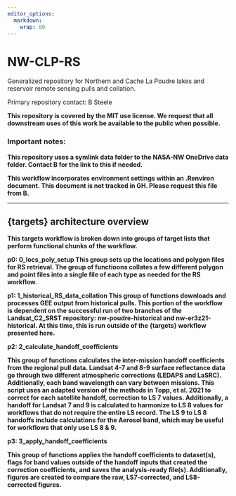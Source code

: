 ```yaml
---
editor_options: 
  markdown: 
    wrap: 80
---
```


# NW-CLP-RS

Generalized repository for Northern and Cache La Poudre lakes and reservoir
remote sensing pulls and collation.

Primary repository contact: B Steele <b dot steele at colostate dot edu>

This repository is covered by the MIT use license. We request that all
downstream uses of this work be available to the public when possible.

### Important notes:

This repository uses a symlink data folder to the NASA-NW OneDrive data folder.
Contact B for the link to this if needed.

This workflow incorporates environment settings within an .Renviron document.
This document is not tracked in GH. Please request this file from B.

--------------------------------------------------------------------------------

## {targets} architecture overview

This targets workflow is broken down into groups of target lists that perform
functional chunks of the workflow.

__p0: 0_locs_poly_setup__
This group sets up the locations and polygon files for RS retrieval. The group 
of functioons collates a few different polygon and point files into a single
file of each type as needed for the RS workflow. 

__p1: 1_historical_RS_data_collation__
This group of functions downloads and processes GEE output from historical pulls.
This portion of the workflow is dependent on the successful run of two 
branches of the Landsat_C2_SRST repository: nw-poudre-historical and 
nw-er3z21-historical. At this time, this is run outside of the {targets} workflow 
presented here. 

**p2: 2_calculate_handoff_coefficients**

This group of functions calculates the inter-mission handoff coefficients from
the regional pull data. Landsat 4-7 and 8-9 surface reflectance data go through
two different atmospheric corrections (LEDAPS and LaSRC). Additionally, each
band wavelength can vary between missions. This script uses an adapted version
of the methods in Topp, et al. 2021 to correct for each satellite handoff,
correction to LS 7 values. Additionally, a handoff for Landsat 7 and 9 is
calculated to harmonize to LS 8 values for workflows that do not require the
entire LS record. The LS 9 to LS 8 handoffs include calculations for the Aerosol
band, which may be useful for workflows that only use LS 8 & 9.

**p3: 3_apply_handoff_coefficients**

This group of functions applies the handoff coefficients to dataset(s), flags
for band values outside of the handoff inputs that created the correction
coefficients, and saves the analysis-ready file(s). Additionally, figures are
created to compare the raw, LS7-corrected, and LS8-corrected figures.
